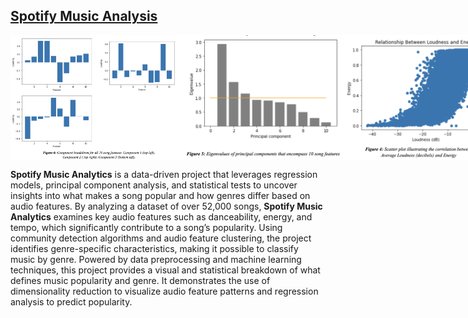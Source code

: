 ## [Spotify Music Analysis](https://github.com/aaronmunford/Spotify-Music-Analysis)
<div style="display: flex; justify-content: space-around;">
  <img src="/images/Component Breakdown.png" alt="Component Breakdown" width="300" height="200">
  <img src="/images/Eigenvalue PCA.png" alt="Eigenvalue PCA" width="300" height="200">
  <img src="/images/Loudness and Energy.png" alt="Loudness and Energy" width="300" height="200">
</div>

**Spotify Music Analytics** is a data-driven project that leverages regression models, principal component analysis, and statistical tests to uncover insights into what makes a song popular and how genres differ based on audio features.
By analyzing a dataset of over 52,000 songs, **Spotify Music Analytics** examines key audio features such as danceability, energy, and tempo, which significantly contribute to a song’s popularity. Using community detection algorithms and audio feature clustering, the project identifies genre-specific characteristics, making it possible to classify music by genre.
Powered by data preprocessing and machine learning techniques, this project provides a visual and statistical breakdown of what defines music popularity and genre. It demonstrates the use of dimensionality reduction to visualize audio feature patterns and regression analysis to predict popularity. 


